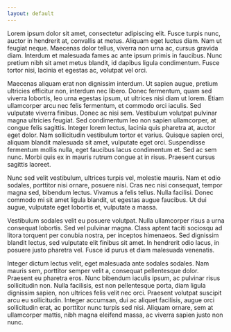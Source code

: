 ```yaml
---
layout: default
---
```


Lorem ipsum dolor sit amet, consectetur adipiscing elit. Fusce turpis nunc, auctor in hendrerit at, convallis at metus. Aliquam eget luctus diam. Nam ut feugiat neque. Maecenas dolor tellus, viverra non urna ac, cursus gravida diam. Interdum et malesuada fames ac ante ipsum primis in faucibus. Nunc pretium nibh sit amet metus blandit, id dapibus ligula condimentum. Fusce tortor nisi, lacinia et egestas ac, volutpat vel orci.

Maecenas aliquam erat non dignissim interdum. Ut sapien augue, pretium ultricies efficitur non, interdum nec libero. Donec fermentum, quam sed viverra lobortis, leo urna egestas ipsum, ut ultrices nisi diam ut lorem. Etiam ullamcorper arcu nec felis fermentum, et commodo orci iaculis. Sed vulputate viverra finibus. Donec ac nisi sem. Vestibulum volutpat pulvinar magna ultricies feugiat. Sed condimentum leo non sapien ullamcorper, at congue felis sagittis. Integer lorem lectus, lacinia quis pharetra at, auctor eget dolor. Nam sollicitudin vestibulum tortor et varius. Quisque sapien orci, aliquam blandit malesuada sit amet, vulputate eget orci. Suspendisse fermentum mollis nulla, eget faucibus lacus condimentum et. Sed ac sem nunc. Morbi quis ex in mauris rutrum congue at in risus. Praesent cursus sagittis laoreet.

Nunc sed velit vestibulum, ultrices turpis vel, molestie mauris. Nam et odio sodales, porttitor nisi ornare, posuere nisi. Cras nec nisi consequat, tempor magna sed, bibendum lectus. Vivamus a felis tellus. Nulla facilisi. Donec commodo mi sit amet ligula blandit, ut egestas augue faucibus. Ut dui augue, vulputate eget lobortis et, vulputate a massa.

Vestibulum sodales velit eu posuere volutpat. Nulla ullamcorper risus a urna consequat lobortis. Sed vel pulvinar magna. Class aptent taciti sociosqu ad litora torquent per conubia nostra, per inceptos himenaeos. Sed dignissim blandit lectus, sed vulputate elit finibus sit amet. In hendrerit odio lacus, in posuere justo pharetra vel. Fusce id purus et diam malesuada venenatis.

Integer dictum lectus velit, eget malesuada ante sodales sodales. Nam mauris sem, porttitor semper velit a, consequat pellentesque dolor. Praesent eu pharetra eros. Nunc bibendum iaculis ipsum, ac pulvinar risus sollicitudin non. Nulla facilisis, est non pellentesque porta, diam ligula dignissim sapien, non ultrices felis velit nec orci. Praesent volutpat suscipit arcu eu sollicitudin. Integer accumsan, dui ac aliquet facilisis, augue orci sollicitudin erat, ac porttitor nunc turpis sed nisi. Aliquam ornare, sem at ullamcorper mattis, nibh magna eleifend massa, ac viverra sapien justo non nunc.